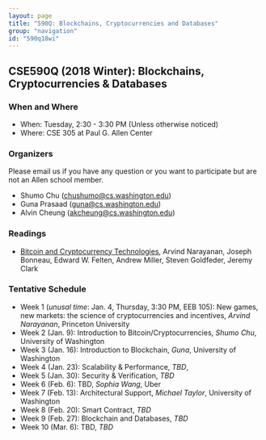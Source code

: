 ```yaml
---
layout: page
title: "590Q: Blockchains, Cryptocurrencies and Databases"
group: "navigation"
id: "590q18wi"
---
```


## CSE590Q (2018 Winter): Blockchains, Cryptocurrencies & Databases

### When and Where
* When: Tuesday, 2:30 - 3:30 PM (Unless otherwise noticed)
* Where: CSE 305 at Paul G. Allen Center 

### Organizers
Please email us if you have any question or you want to participate but are not an Allen school member. 
* Shumo Chu (chushumo@cs.washington.edu)
* Guna Prasaad (guna@cs.washington.edu)
* Alvin Cheung (akcheung@cs.washington.edu)

### Readings
* [Bitcoin and Cryptocurrency Technologies](http://bitcoinbook.cs.princeton.edu/), Arvind Narayanan, Joseph Bonneau, Edward W. Felten, Andrew Miller, Steven Goldfeder, Jeremy Clark 


### Tentative Schedule
* Week 1 (*unusal time*: Jan. 4, Thursday, 3:30 PM, EEB 105): 
New games, new markets: the science of cryptocurrencies and incentives, *Arvind Narayanan*, Princeton University
* Week 2 (Jan. 9): Introduction to Bitcoin/Cryptocurrencies, *Shumo Chu*, University of Washington
* Week 3 (Jan. 16): Introduction to Blockchain, *Guna*, University of Washington
* Week 4 (Jan. 23): Scalability & Performance, *TBD*, 
* Week 5 (Jan. 30): Security & Verification, *TBD* 
* Week 6 (Feb. 6): TBD, *Sophia Wang*, Uber
* Week 7 (Feb. 13): Architectural Support, *Michael Taylor*, University of Washington
* Week 8 (Feb. 20): Smart Contract, *TBD*
* Week 9 (Feb. 27): Blockchain and Databases, *TBD*
* Week 10 (Mar. 6): TBD, *TBD*

